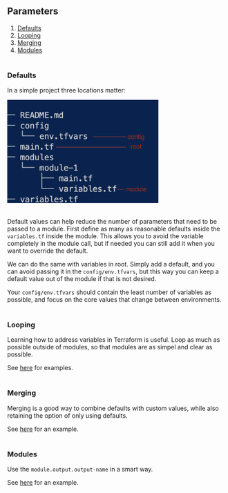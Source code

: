 ## Parameters
1. [Defaults](#defaults)
2. [Looping](#looping)
3. [Merging](#merging)
4. [Modules](#modules)
<br></br>

### Defaults
In a simple project three locations matter:

<img src="../docs/1parameters1defaults-tree.png" alt="Example location of variables in simple tf project" width="350"/>
<br></br>

Default values can help reduce the number of parameters that need to be passed to a module.
First define as many as reasonable defaults inside the `variables.tf` inside the module. 
This allows you to avoid the variable completely in the module call, but if needed you can still add it when you want to override the default.

We can do the same with variables in root. Simply add a default, and you can avoid passing it in the `config/env.tfvars`, but this way you can keep a default value out of the module if that is not desired.

Your `config/env.tfvars` should contain the least number of variables as possible, and focus on the core values that change between environments.
<br></br>

### Looping
Learning how to address variables in Terraform is useful.
Loop as much as possible outside of modules, so that modules are as simpel and clear as possible.

See [here](./2.looping/main.tf) for examples.
<br></br>

### Merging
Merging is a good way to combine defaults with custom values, while also retaining the option of only using defaults.

See [here](./3.merge/good-example/main.tf) for an example.
<br></br>

### Modules
Use the `module.output.output-name` in a smart way.

See [here](./4.modules/main.tf) for an example.
